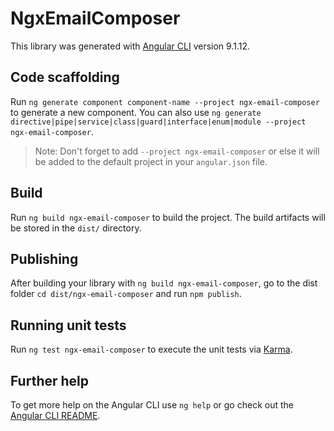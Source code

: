# NgxEmailComposer

This library was generated with [Angular CLI](https://github.com/angular/angular-cli) version 9.1.12.

## Code scaffolding

Run `ng generate component component-name --project ngx-email-composer` to generate a new component. You can also use `ng generate directive|pipe|service|class|guard|interface|enum|module --project ngx-email-composer`.
> Note: Don't forget to add `--project ngx-email-composer` or else it will be added to the default project in your `angular.json` file. 

## Build

Run `ng build ngx-email-composer` to build the project. The build artifacts will be stored in the `dist/` directory.

## Publishing

After building your library with `ng build ngx-email-composer`, go to the dist folder `cd dist/ngx-email-composer` and run `npm publish`.

## Running unit tests

Run `ng test ngx-email-composer` to execute the unit tests via [Karma](https://karma-runner.github.io).

## Further help

To get more help on the Angular CLI use `ng help` or go check out the [Angular CLI README](https://github.com/angular/angular-cli/blob/master/README.md).
